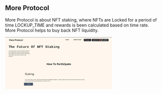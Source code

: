 ## More Protocol

More Protocol is about NFT staking, where NFTs are Locked for a period of time LOCKUP_TIME and rewards is been calculated based on time rate.
More Protocol helps to buy back NFT liquidity.

<p>
  <img src="./img/home.png" width="350" title="hover text">
</p>